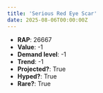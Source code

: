 ```yaml
---
title: 'Serious Red Eye Scar'
date: 2025-08-06T00:00:00Z
---
```

- **RAP**: 26667
- **Value**: -1
- **Demand level**: -1
- **Trend**: -1
- **Projected?**: True
- **Hyped?**: True
- **Rare?**: True
